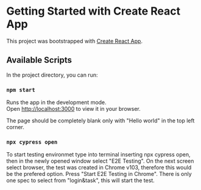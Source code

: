 # Getting Started with Create React App

This project was bootstrapped with [Create React App](https://github.com/facebook/create-react-app).

## Available Scripts

In the project directory, you can run:

### `npm start`

Runs the app in the development mode.\
Open [http://localhost:3000](http://localhost:3000) to view it in your browser.

The page should be completely blank only with "Hello world" in the top left corner.

### `npx cypress open`

To start testing environmet type into terminal inserting npx cypress open, then in the newly opened window select "E2E Testing".
On the next screen select browser, the test was created in Chrome v103, therefore this would be the prefered option.
Press "Start E2E Testing in Chrome".
There is only one spec to select from "login&task", this will start the test.
